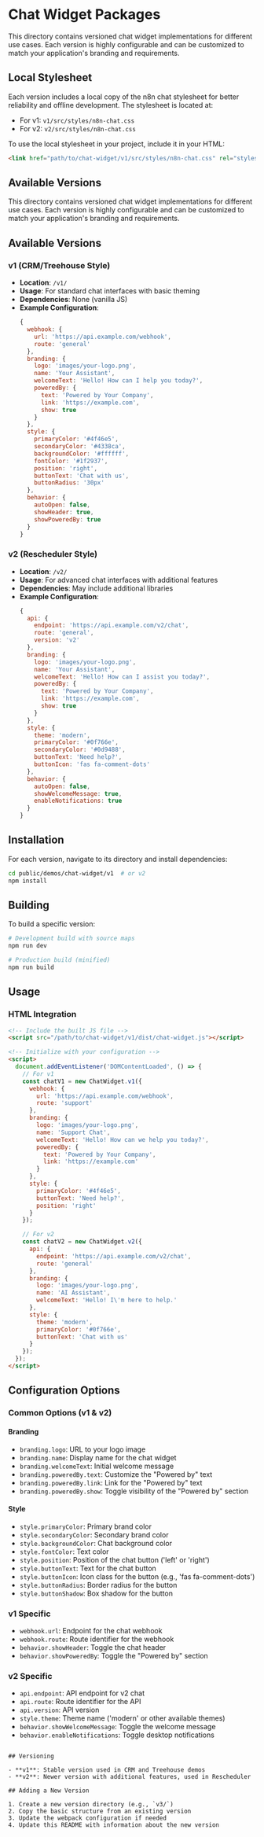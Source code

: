 # Chat Widget Packages

This directory contains versioned chat widget implementations for different use cases. Each version is highly configurable and can be customized to match your application's branding and requirements.

## Local Stylesheet

Each version includes a local copy of the n8n chat stylesheet for better reliability and offline development. The stylesheet is located at:
- For v1: `v1/src/styles/n8n-chat.css`
- For v2: `v2/src/styles/n8n-chat.css`

To use the local stylesheet in your project, include it in your HTML:

```html
<link href="path/to/chat-widget/v1/src/styles/n8n-chat.css" rel="stylesheet">
```

## Available Versions

This directory contains versioned chat widget implementations for different use cases. Each version is highly configurable and can be customized to match your application's branding and requirements.

## Available Versions

### v1 (CRM/Treehouse Style)
- **Location**: `/v1/`
- **Usage**: For standard chat interfaces with basic theming
- **Dependencies**: None (vanilla JS)
- **Example Configuration**:
  ```javascript
  {
    webhook: {
      url: 'https://api.example.com/webhook',
      route: 'general'
    },
    branding: {
      logo: 'images/your-logo.png',
      name: 'Your Assistant',
      welcomeText: 'Hello! How can I help you today?',
      poweredBy: {
        text: 'Powered by Your Company',
        link: 'https://example.com',
        show: true
      }
    },
    style: {
      primaryColor: '#4f46e5',
      secondaryColor: '#4338ca',
      backgroundColor: '#ffffff',
      fontColor: '#1f2937',
      position: 'right',
      buttonText: 'Chat with us',
      buttonRadius: '30px'
    },
    behavior: {
      autoOpen: false,
      showHeader: true,
      showPoweredBy: true
    }
  }
  ```

### v2 (Rescheduler Style)
- **Location**: `/v2/`
- **Usage**: For advanced chat interfaces with additional features
- **Dependencies**: May include additional libraries
- **Example Configuration**:
  ```javascript
  {
    api: {
      endpoint: 'https://api.example.com/v2/chat',
      route: 'general',
      version: 'v2'
    },
    branding: {
      logo: 'images/your-logo.png',
      name: 'Your Assistant',
      welcomeText: 'Hello! How can I assist you today?',
      poweredBy: {
        text: 'Powered by Your Company',
        link: 'https://example.com',
        show: true
      }
    },
    style: {
      theme: 'modern',
      primaryColor: '#0f766e',
      secondaryColor: '#0d9488',
      buttonText: 'Need help?',
      buttonIcon: 'fas fa-comment-dots'
    },
    behavior: {
      autoOpen: false,
      showWelcomeMessage: true,
      enableNotifications: true
    }
  }
  ```

## Installation

For each version, navigate to its directory and install dependencies:

```bash
cd public/demos/chat-widget/v1  # or v2
npm install
```

## Building

To build a specific version:

```bash
# Development build with source maps
npm run dev

# Production build (minified)
npm run build
```

## Usage

### HTML Integration

```html
<!-- Include the built JS file -->
<script src="/path/to/chat-widget/v1/dist/chat-widget.js"></script>

<!-- Initialize with your configuration -->
<script>
  document.addEventListener('DOMContentLoaded', () => {
    // For v1
    const chatV1 = new ChatWidget.v1({
      webhook: {
        url: 'https://api.example.com/webhook',
        route: 'support'
      },
      branding: {
        logo: 'images/your-logo.png',
        name: 'Support Chat',
        welcomeText: 'Hello! How can we help you today?',
        poweredBy: {
          text: 'Powered by Your Company',
          link: 'https://example.com'
        }
      },
      style: {
        primaryColor: '#4f46e5',
        buttonText: 'Need help?',
        position: 'right'
      }
    });

    // For v2
    const chatV2 = new ChatWidget.v2({
      api: {
        endpoint: 'https://api.example.com/v2/chat',
        route: 'general'
      },
      branding: {
        logo: 'images/your-logo.png',
        name: 'AI Assistant',
        welcomeText: 'Hello! I\'m here to help.'
      },
      style: {
        theme: 'modern',
        primaryColor: '#0f766e',
        buttonText: 'Chat with us'
      }
    });
  });
</script>
```

## Configuration Options

### Common Options (v1 & v2)

#### Branding
- `branding.logo`: URL to your logo image
- `branding.name`: Display name for the chat widget
- `branding.welcomeText`: Initial welcome message
- `branding.poweredBy.text`: Customize the "Powered by" text
- `branding.poweredBy.link`: Link for the "Powered by" text
- `branding.poweredBy.show`: Toggle visibility of the "Powered by" section

#### Style
- `style.primaryColor`: Primary brand color
- `style.secondaryColor`: Secondary brand color
- `style.backgroundColor`: Chat background color
- `style.fontColor`: Text color
- `style.position`: Position of the chat button ('left' or 'right')
- `style.buttonText`: Text for the chat button
- `style.buttonIcon`: Icon class for the button (e.g., 'fas fa-comment-dots')
- `style.buttonRadius`: Border radius for the button
- `style.buttonShadow`: Box shadow for the button

### v1 Specific
- `webhook.url`: Endpoint for the chat webhook
- `webhook.route`: Route identifier for the webhook
- `behavior.showHeader`: Toggle the chat header
- `behavior.showPoweredBy`: Toggle the "Powered by" section

### v2 Specific
- `api.endpoint`: API endpoint for v2 chat
- `api.route`: Route identifier for the API
- `api.version`: API version
- `style.theme`: Theme name ('modern' or other available themes)
- `behavior.showWelcomeMessage`: Toggle the welcome message
- `behavior.enableNotifications`: Toggle desktop notifications
```

## Versioning

- **v1**: Stable version used in CRM and Treehouse demos
- **v2**: Newer version with additional features, used in Rescheduler

## Adding a New Version

1. Create a new version directory (e.g., `v3/`)
2. Copy the basic structure from an existing version
3. Update the webpack configuration if needed
4. Update this README with information about the new version
